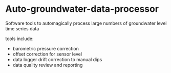 # Auto-groundwater-data-processor
Software tools to automagically process large numbers of groundwater level time series data

tools include:
- barometric pressure correction
- offset correction for sensor level
- data logger drift correction to manual dips
- data quality review and reporting
